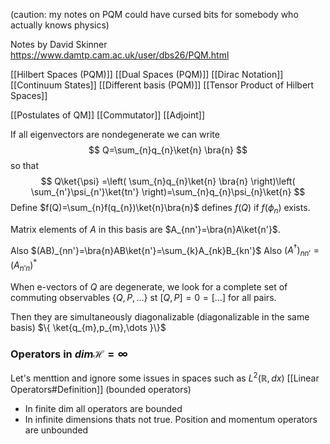 (caution: my notes on PQM could have cursed bits for somebody who actually knows physics)

Notes by David Skinner
https://www.damtp.cam.ac.uk/user/dbs26/PQM.html

[[Hilbert Spaces (PQM)]]
[[Dual Spaces (PQM)]]
[[Dirac Notation]]
[[Continuum States]]
[[Different basis (PQM)]]
[[Tensor Product of Hilbert Spaces]]

[[Postulates of QM]]
[[Commutator]]
[[Adjoint]]

If all eigenvectors are nondegenerate we can write
$$
Q=\sum_{n}q_{n}\ket{n} \bra{n}
$$
so that
$$
Q\ket{\psi} =\left( \sum_{n}q_{n}\ket{n} \bra{n}  \right)\left( \sum_{n'}\psi_{n'}\ket{tn'}  \right)=\sum_{n}q_{n}\psi_{n}\ket{n} 
$$
Define $f(Q)=\sum_{n}f(q_{n})\ket{n}\bra{n}$ defines $f(Q)$ if $f(\phi_{n})$ exists.

Matrix elements of $A$ in this basis are $A_{nn'}=\bra{n}A\ket{n'}$.

Also $(AB)_{nn'}=\bra{n}AB\ket{n'}=\sum_{k}A_{nk}B_{kn'}$
Also $(A^{\dagger})_{nn'}=(A_{n'n})^{*}$


When e-vectors of $Q$ are degenerate, we look for a complete set of commuting observables $\{ Q, P, \dots \}$ st $[Q,P]=0=[\dots]$ for all pairs.

Then they are simultaneously diagonalizable (diagonalizable in the same basis)
$\{ \ket{q_{m},p_{m},\dots }\}$

### Operators in $dim\mathcal{H}=\infty$
Let's menttion and ignore some issues in spaces such as $L^2(\mathbb{R},dx)$
[[Linear Operators#Definition]] (bounded operators)
- In finite dim all operators are bounded
- In infinite dimensions thats not true. Position and momentum operators are unbounded
